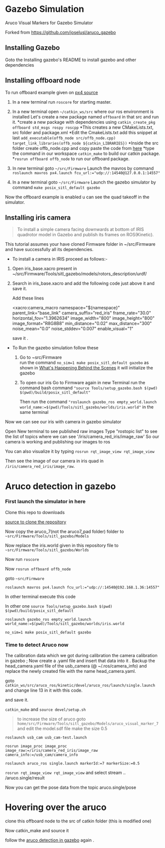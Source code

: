 # Gazebo Simulation
Aruco Visual Markers for Gazebo Simulator

Forked from https://github.com/joselusl/aruco_gazebo

## Installing Gazebo

Goto the Installing gazebo's README to install gazebo and other dependencies

## Installing offboard node

To run offboard example given on [px4 source](https://dev.px4.io/en/ros/mavros_offboard.html)

1. In a new terminal run `roscore` for starting master.

2. In a new terminal open `~/catkin_ws/src` where our ros environment is installed
   Let's create a new package named `offboard` in that src and run it.
   *create a new package with dependencies using `catkin_create_pkg offboard std_msgs rospy roscpp`
   *This creates a new CMakeLists.txt, src folder and package.xml
   *Edit the CmakeLists.txt add this snippet at last
    `add_executable(offb_node src/offb_node.cpp)`
    `target_link_libraries(offb_node ${catkin_LIBRARIES})`
   *Inside the src folder create offb_node.cpp and copy paste the code from [here](https://dev.px4.io/en/ros/mavros_offboard.html)
   *type the command in our workspace `catkin_make` to build our catkin package. 
   *`rosrun offboard offb_node` to run our offboard package.

3.  In new terminal goto `~/src/Firmware`
    Launch the mavros by command `roslaunch mavros px4.launch fcu_url:="udp://:14540@127.0.0.1:14557"`

4.  In a new terminal goto `~/src/Firmware`
    Launch the gazebo simulator by command `make posix_sitl_default gazebo`
    
Now the offboard example is enabled u can see the quad takeoff in the simulator.    


## Installing iris camera

> To install a simple camera facing downwards at bottom of IRIS quadrotor model in Gazebo and publish its frames on ROS(Kinetic).

This tutorial assumes your have cloned Firmware folder in ~/src/Firmware and have successfully all its dependencies.

* To install a camera in IRIS proceed as follows:-

1. Open iris_base.xacro present in ~/src/Firmware/Tools/sitl_gazebo/models/rotors_description/urdf/
1. Search in iris_base.xacro and add the following code just above it and save it.

   Add these lines

   <xacro:camera_macro
    namespace="${namespace}"
    parent_link="base_link"
    camera_suffix="red_iris"
    frame_rate="30.0"
    horizontal_fov="1.3962634"
    image_width="800"
    image_height="800"
    image_format="R8G8B8"
    min_distance="0.02"
    max_distance="300"
    noise_mean="0.0"
    noise_stddev="0.007"
    enable_visual="1"
    >
    <box size="0.05 0.05 0.05" />
    <origin xyz="0 0 -0.07" rpy="0 1.57079 0"/>
    </xacro:camera_macro>
    
    save it .
    
 * To Run the gazebo simulation follow these
     1. Go to ~src/Firmware    
       run the command `no_sim=1 make posix_sitl_default gazebo`
       as shown in [What's Happening Behind the Scenes](https://dev.px4.io/en/simulation/ros_interface.html) it will                initialize the gazebo
       
    1. To open our iris
       Go to Firmware again in new Terminal 
       run the command bash command `"source Tools/setup_gazebo.bash $(pwd) $(pwd)/build/posix_sitl_default"`
       
       Then run the command `"roslaunch gazebo_ros empty_world.launch world_name:=$(pwd)/Tools/sitl_gazebo/worlds/iris.world"` in the same terminal
  
  Now we can see our iris with camera in gazebo simulator
  
  Open New terminal to see published raw images
  Type "rostopic list" to see the list of topics where we can see '/iris/camera_red_iris/image_raw'
  So our camera is working and publishing our images to ros
  
  You can also visualize it by typing `rosrun rqt_image_view rqt_image_view`
  
  Then see the image of our camera in iris quad in `/iris/camera_red_iris/image_raw`.


# Aruco detection in gazebo

### First launch the simulator in here

Clone this repo to downloads

[source to clone the repository](https://github.com/joselusl/aruco_gazebo.git)

Now copy the aruco_7(not the aruco7_pad folder) folder to `~src/Firmware/Tools/sitl_gazebo/Models`

Now replace the iris.world given in this repository file to `~src/Firmware/Tools/sitl_gazebo/Worlds`

Now run `roscore`

Now  `rosrun offboard offb_node`

goto `~src/Firmware`

`roslaunch mavros px4.launch fcu_url:="udp://:14540@192.168.1.36:14557"`

In other terminal execute this code

In other one `source Tools/setup_gazebo.bash $(pwd) $(pwd)/build/posix_sitl_default`

`roslaunch gazebo_ros empty_world.launch world_name:=$(pwd)/Tools/sitl_gazebo/worlds/iris.world`


`no_sim=1 make posix_sitl_default gazebo`

### Time to detect Aruco now

The calibration data which we got during calibration the camera calibration in gazebo ; Now create a .yaml file and insert that data into it . Backup the head_camera.yaml file of the usb_camera (@ ~/.ros/camera_info) and replace the newly created file with the name head_camera.yaml.

goto `catkin_ws/src/aruco_ros/kinetic/devel/aruco_ros/launch/single.launch` and change line 13
in it with this code. 

<script>
  remap from="/image" to="/image_rect_color"
</script>
and save it.

`catkin_make` and `source devel/setup.sh`

> to increase the size of aruco
> goto `home/src/Firmware/Tools/sitl_gazebo/Models/aruco_visual_marker_7` and edit the model.sdf file make the size 0.5

 `roslaunch usb_cam usb_cam-test.launch`
 
 `rosrun image_proc image_proc image_raw:=/iris/camera_red_iris/image_raw camera_info:=/usb_cam/camera_info`
 

`roslaunch aruco_ros single.launch markerId:=7 markerSize:=0.5`

`rosrun rqt_image_view rqt_image_view` and select stream .. /aruco.single/result

Now you can get the pose data from the topic aruco.single/pose

# Hovering over the aruco

clone this offboard node to the src of catkin folder (this is modified one)

Now catkin_make and source it

follow the [aruco detection in gazebo](https://github.com/AerialRobotics-IITK/gazebo_simulation/blob/master/README.md#aruco-detection-in-gazebo) again .


